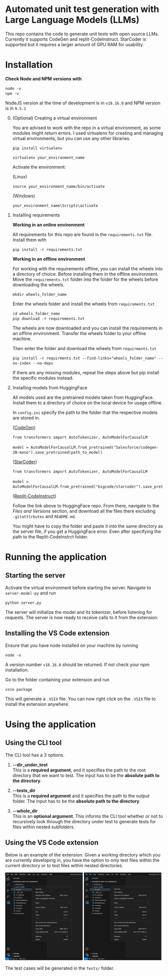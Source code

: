 # Automated unit test generation with Large Language Models (LLMs)
This repo contains the code to generate unit tests with open source LLMs. Currently it supports CodeGen and replit-CodeInstruct. StarCoder is supported but it requires a larger amount of GPU RAM for usability.

# Installation

**Check Node and NPM versions with**
```
node -v
npm -v
```
NodeJS version at the time of development is in `v18.16.0` and NPM version is in `9.5.1`



0. (Optional) Creating a virtual environment

    You are advised to work with the repo in a virtual environment, as some modules might return errors. I used virtualenv for creating and managing virtual environments, but you can use any other libraries.

    ```
    pip install virtualenv
    ```
    ```
    virtualenv your_environment_name 
    ```

    Activate the environment:

    (Linux)
    ```
    source your_environment_name/bin/activate
    ```

    (Windows)
    ```
    your_environment_name\Scripts\activate
    ``` 

1. Installing requirements

    **Working in an online environment**

    All requirements for this repo are found in the `requirements.txt` file. Install them with
    ```
    pip install -r requirements.txt
    ```

    **Working in an offline environment**

    For working with the requirements offline, you can install the wheels into a directory of choice. Before installing them in the offline environment. Move the `requirements.txt` folder into the folder for the wheels before downloading the wheels. 

    ```
    mkdir wheels_folder_name
    ```

    Enter the wheels folder and install the wheels from `requirements.txt`

    ```
    cd wheels_folder_name
    pip download -r requirements.txt
    ```

    The wheels are now downloaded and you can install the requirements in an offline environment. Transfer the wheels folder to your offline machine.   

    Then enter the folder and download the wheels from `requirments.txt` 
    ```
    pip install -r requirments.txt --find-links="wheels_folder_name" --no-index --no-deps
    ```

    If there are any missing modules, repeat the steps above but pip install the specific modules instead.

2. Installing models from HuggingFace

    All models used are the pretrained models taken from HuggingFace. Install them to a directory of choice on the local device for usage offline. 

    In `config.ini` specify the path to the folder that the respective models are stored in. 

    ([CodeGen](https://huggingface.co/docs/transformers/model_doc/codegen))
    ```
    from transformers import AutoTokenizer, AutoModelForCausalLM

    model = AutoModelForCausalLM.from_pretrained("Salesforce/codegen-2B-mono").save_pretrained(path_to_model)
    ```

    ([StarCoder](https://huggingface.co/bigcode/starcoder))
    ```
    from transformers import AutoTokenizer, AutoModelForCausalLM

    model = AutoModelForCausalLM.from_pretrained("bigcode/starcoder").save_pretrained(path_to_model)
    ```

    ([Replit-CodeInstruct](https://huggingface.co/teknium/Replit-v2-CodeInstruct-3B))

    Follow the link above to HuggingFace repo. From there, navigate to the *Files and Versions* section, and download all the files there excluding `.gitatttrbutes` and `README.md`. 

    You might have to copy the folder and paste it into the same directory as the server file, if you get a HuggingFace error. Even after specifying the path to the Replit-CodeInstrct folder. 

# Running the application

## Starting the server
Activate the virtual environment before starting the server. Navigate to `server-model-py` and run
```
python server.py
```
The server will initialize the model and its tokenizer, before listening for requests. The server is now ready to receive calls to it from the extension.

## Installing the VS Code extension
Ensure that you have node installed on your machine by running
```
node -v
```
A version number `v18.16.0` should be returned. If not check your npm installation.

Go to the folder containing your extension and run 
```
vsce package
```
This will generate a `.VSIX` file. You can now right click on the `.VSIX` file to install the extension anywhere.

# Using the application

## Using the CLI tool
The CLI tool has a 3 options.

1. **--dir_under_test** \
    This is a **required argument**, and it specifies the path to the root directory that we want to test. The input has to be the **absolute path to the directory**. 

2. **--tests_dir** \
    This is a **required argument** and it specifies the path to the output folder. The input has to be the **absolute path to the directory**. 

3. **--whole_dir** \
    This is an **optional argument**. This informs the CLI tool whether or not to recursively look through the directory under test to generate tests for files within nested subfolders. 

## Using the VS Code extension
Below is an example of the extension. Given a working directory which you are currently developing in, you have the option to only test files within the current directory or to test files within nested directories.

<p float="left">
    <img src="./Assets/extension.png" width="49%">
    <img src="./Assets/extension.png" width="49%>
</p>

![Extension options](./Assets/extension.png "Extension options")

The test cases will be generated in the `Tests/` folder. 
